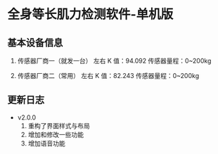<!--
 * @Author      : Mr.bin
 * @Date        : 2022-07-27 10:39:27
 * @LastEditTime: 2022-09-15 09:21:41
 * @Description : energy-n14-e13-standalone-back-check
-->

# 全身等长肌力检测软件-单机版

## 基本设备信息

1. 传感器厂商一（就发一台）
   左右 K 值：94.092
   传感器量程：0~200kg

2. 传感器厂商二（常用）
   左右 K 值：82.243
   传感器量程：0~200kg

## 更新日志

- v2.0.0
  1. 重构了界面样式与布局
  2. 增加和修改一些功能
  3. 增加语音功能
